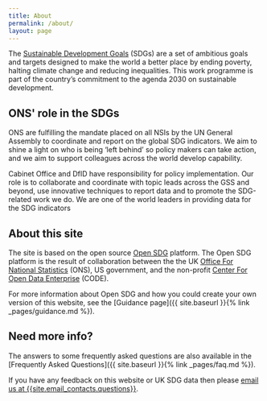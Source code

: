 ```yaml
---
title: About
permalink: /about/
layout: page
---
```

The [Sustainable Development Goals](http://www.un.org/sustainabledevelopment/sustainable-development-goals/) (SDGs) are a set of ambitious goals and targets designed to make the world a better place by ending poverty, halting climate change and reducing inequalities. This work programme is part of the country’s commitment to the agenda 2030 on sustainable development.

## ONS' role in the SDGs
ONS are fulfilling the mandate placed on all NSIs by the UN General Assembly to coordinate and report on the global SDG indicators. We aim to shine a light on who is being ‘left behind’ so policy makers can take action, and we aim to support colleagues across the world develop capability.

Cabinet Office and DfID have responsibility for policy implementation. Our role is to collaborate and coordinate with topic leads across the GSS and beyond, use innovative techniques to report data and to promote the SDG-related work we do. We are one of the world leaders in providing data for the SDG indicators

## About this site
The site is based on the open source [Open SDG](https://open-sdg.readthedocs.io/en/latest/) platform. The Open SDG platform is the result of collaboration between the the UK [Office For National Statistics](https://www.ons.gov.uk/) (ONS), US government, and the non-profit [Center For Open Data Enterprise](http://opendataenterprise.org/) (CODE).

For more information about Open SDG and how you could create your own version of this website, see the [Guidance page]({{ site.baseurl }}{% link _pages/guidance.md %}).

## Need more info?
The answers to some frequently asked questions are also available in the [Frequently Asked Questions]({{ site.baseurl }}{% link _pages/faq.md %}).

If you have any feedback on this website or UK SDG data then please <i class="fa fa-envelope"></i> <a href="mailto:{{site.email_contacts.questions}}">email us at {{site.email_contacts.questions}}</a>.
